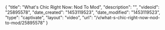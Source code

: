 {
    "title": "What's Chic Right Now: Nod To Mod",
    "description": "",
    "videoid": "25895578",
    "date_created": "1453119523",
    "date_modified": "1453119523",
    "type": "captivate",
    "layout": "video",
    "url": "\/v\/what-s-chic-right-now-nod-to-mod\/25895578"
}